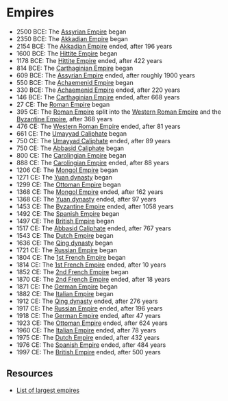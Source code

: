 # Empires

- 2500 BCE: The [Assyrian Empire](https://en.wikipedia.org/wiki/Assyria) began
- 2350 BCE: The [Akkadian Empire](https://en.wikipedia.org/wiki/Akkadian_Empire) began
- 2154 BCE: The [Akkadian Empire](https://en.wikipedia.org/wiki/Akkadian_Empire) ended, after 196 years
- 1600 BCE: The [Hittite Empire](https://en.wikipedia.org/wiki/Hittites) began
- 1178 BCE: The [Hittite Empire](https://en.wikipedia.org/wiki/Hittites) ended, after 422 years
- 814 BCE: The [Carthaginian Empire](https://en.wikipedia.org/wiki/Ancient_Carthage) began
- 609 BCE: The [Assyrian Empire](https://en.wikipedia.org/wiki/Assyria) ended, after roughly 1900 years
- 550 BCE: The [Achaemenid Empire](https://en.wikipedia.org/wiki/Achaemenid_Empire) began
- 330 BCE: The [Achaemenid Empire](https://en.wikipedia.org/wiki/Achaemenid_Empire) ended, after 220 years
- 146 BCE: The [Carthaginian Empire](https://en.wikipedia.org/wiki/Ancient_Carthage) ended, after 668 years
- 27 CE: The [Roman Empire](https://en.wikipedia.org/wiki/Roman_Empire) began
- 395 CE: The [Roman Empire](https://en.wikipedia.org/wiki/Roman_Empire) split into the [Western Roman Empire](https://en.wikipedia.org/wiki/Western_Roman_Empire) and the [Byzantine Empire](https://en.wikipedia.org/wiki/Byzantine_Empire), after 368 years
- 476 CE: The [Western Roman Empire](https://en.wikipedia.org/wiki/Western_Roman_Empire) ended, after 81 years
- 661 CE: The [Umayyad Caliphate](https://en.wikipedia.org/wiki/Umayyad_Caliphate) began
- 750 CE: The [Umayyad Caliphate](https://en.wikipedia.org/wiki/Umayyad_Caliphate) ended, after 89 years
- 750 CE: The [Abbasid Caliphate](https://en.wikipedia.org/wiki/Abbasid_Caliphate) began
- 800 CE: The [Carolingian Empire](https://en.wikipedia.org/wiki/Carolingian_Empire) began
- 888 CE: The [Carolingian Empire](https://en.wikipedia.org/wiki/Carolingian_Empire) ended, after 88 years
- 1206 CE: The [Mongol Empire](https://en.wikipedia.org/wiki/Mongol_Empire) began
- 1271 CE: The [Yuan dynasty](https://en.wikipedia.org/wiki/Yuan_dynasty) began
- 1299 CE: The [Ottoman Empire](https://en.wikipedia.org/wiki/Ottoman_Empire) began
- 1368 CE: The [Mongol Empire](https://en.wikipedia.org/wiki/Mongol_Empire) ended, after 162 years
- 1368 CE: The [Yuan dynasty](https://en.wikipedia.org/wiki/Yuan_dynasty) ended, after 97 years
- 1453 CE: The [Byzantine Empire](https://en.wikipedia.org/wiki/Byzantine_Empire) ended, after 1058 years
- 1492 CE: The [Spanish Empire](https://en.wikipedia.org/wiki/Spanish_Empire) began
- 1497 CE: The [British Empire](https://en.wikipedia.org/wiki/British_Empire) began
- 1517 CE: The [Abbasid Caliphate](https://en.wikipedia.org/wiki/Abbasid_Caliphate) ended, after 767 years
- 1543 CE: The [Dutch Empire](https://en.wikipedia.org/wiki/Dutch_Empire) began
- 1636 CE: The [Qing dynasty](https://en.wikipedia.org/wiki/Qing_dynasty) began
- 1721 CE: The [Russian Empire](https://en.wikipedia.org/wiki/Russian_Empire) began
- 1804 CE: The [1st French Empire](https://en.wikipedia.org/wiki/First_French_Empire) began
- 1814 CE: The [1st French Empire](https://en.wikipedia.org/wiki/First_French_Empire) ended, after 10 years
- 1852 CE: The [2nd French Empire](https://en.wikipedia.org/wiki/Second_French_Empire) began
- 1870 CE: The [2nd French Empire](https://en.wikipedia.org/wiki/Second_French_Empire) ended, after 18 years
- 1871 CE: The [German Empire](https://en.wikipedia.org/wiki/German_Empire) began
- 1882 CE: The [Italian Empire](https://en.wikipedia.org/wiki/Dutch_Empire) began
- 1912 CE: The [Qing dynasty](https://en.wikipedia.org/wiki/Qing_dynasty) ended, after 276 years
- 1917 CE: The [Russian Empire](https://en.wikipedia.org/wiki/Russian_Empire) ended, after 196 years
- 1918 CE: The [German Empire](https://en.wikipedia.org/wiki/German_Empire) ended, after 47 years
- 1923 CE: The [Ottoman Empire](https://en.wikipedia.org/wiki/Ottoman_Empire) ended, after 624 years
- 1960 CE: The [Italian Empire](https://en.wikipedia.org/wiki/Dutch_Empire) ended, after 78 years
- 1975 CE: The [Dutch Empire](https://en.wikipedia.org/wiki/Dutch_Empire) ended, after 432 years
- 1976 CE: The [Spanish Empire](https://en.wikipedia.org/wiki/Spanish_Empire) ended, after 484 years
- 1997 CE: The [British Empire](https://en.wikipedia.org/wiki/British_Empire) ended, after 500 years

## Resources

- [List of largest empires](https://en.wikipedia.org/wiki/List_of_largest_empires)
